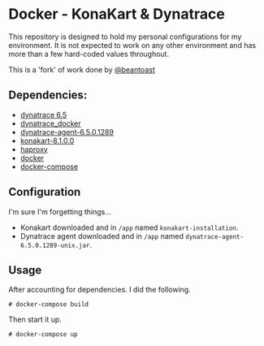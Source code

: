 # Docker - KonaKart & Dynatrace

This repository is designed to hold my personal configurations for my environment. It is not expected to work on any other environment and has more than a few hard-coded values throughout.

This is a 'fork' of work done by [@beantoast](https://github.com/beantoast)

## Dependencies:

* [dynatrace 6.5](https://www.dynatrace.com/)
* [dynatrace_docker](https://github.com/Dynatrace/Dynatrace-Docker)
* [dynatrace-agent-6.5.0.1289](https://files.dynatrace.com/downloads/OnPrem/dynaTrace/6.5/6.5.0.1289/dynatrace-agent-6.5.0.1289-unix.jar)
* [konakart-8.1.0.0](http://www.konakart.com/kits/8.1.0.0/KonaKart-8.1.0.0-Linux-Install-64)
* [haproxy](http://www.haproxy.org/)
* [docker](https://www.docker.com/)
* [docker-compose](https://docs.docker.com/compose/)

## Configuration

I'm sure I'm forgetting things...

* Konakart downloaded and in `/app` named `konakart-installation`.
* Dynatrace agent downloaded and in `/app` named `dynatrace-agent-6.5.0.1289-unix.jar`.

## Usage

After accounting for dependencies. I did the following.

`# docker-compose build`

Then start it up.

`# docker-compose up`
